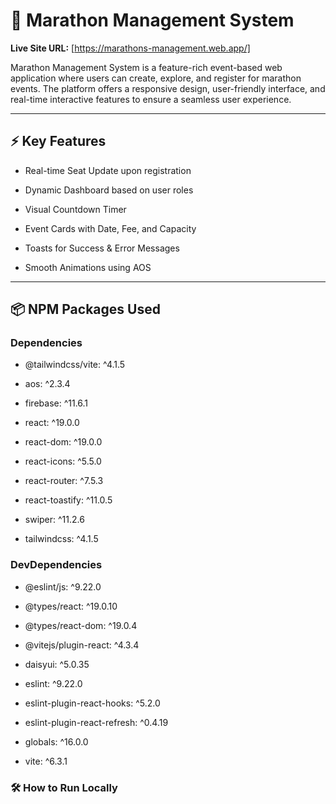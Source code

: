 # 🏃 Marathon Management System

**Live Site URL:** [https://marathons-management.web.app/]

Marathon Management System is a feature-rich event-based web application where users can create, explore, and register for marathon events. The platform offers a responsive design, user-friendly interface, and real-time interactive features to ensure a seamless user experience.

---

## ⚡ Key Features
- Real-time Seat Update upon registration

- Dynamic Dashboard based on user roles

- Visual Countdown Timer

- Event Cards with Date, Fee, and Capacity

- Toasts for Success & Error Messages

- Smooth Animations using AOS

---

## 📦 NPM Packages Used
### Dependencies
- @tailwindcss/vite: ^4.1.5
 
- aos: ^2.3.4

- firebase: ^11.6.1

- react: ^19.0.0

- react-dom: ^19.0.0

- react-icons: ^5.5.0

- react-router: ^7.5.3

- react-toastify: ^11.0.5

- swiper: ^11.2.6

- tailwindcss: ^4.1.5

### DevDependencies

- @eslint/js: ^9.22.0

- @types/react: ^19.0.10

- @types/react-dom: ^19.0.4

- @vitejs/plugin-react: ^4.3.4

- daisyui: ^5.0.35

- eslint: ^9.22.0

- eslint-plugin-react-hooks: ^5.2.0

- eslint-plugin-react-refresh: ^0.4.19

- globals: ^16.0.0

- vite: ^6.3.1


### 🛠️ How to Run Locally
